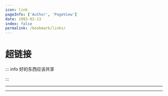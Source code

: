 ```yaml
---
icon: link
pageInfo: ['Author', 'PageView']
date: 1993-02-13
index: false
permalink: /bookmark/links/
---
```


# 超链接

::: info 好的东西应该共享

:::

---

<Catalog base='/bookmark/links/' />

---

